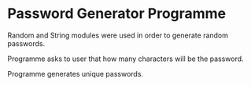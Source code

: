 # Password Generator Programme

Random and String modules were used in order to generate random passwords.

Programme asks to user that how many characters will be the password.

Programme generates unique passwords.
